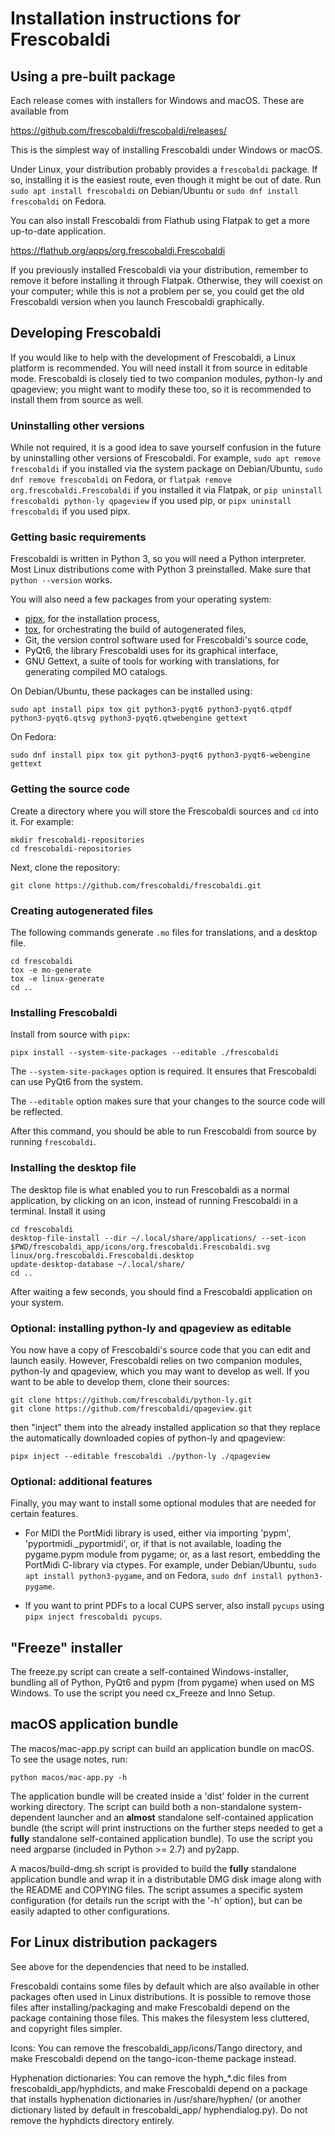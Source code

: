 # Installation instructions for Frescobaldi


## Using a pre-built package

Each release comes with installers for Windows and macOS.  These are available
from

https://github.com/frescobaldi/frescobaldi/releases/

This is the simplest way of installing Frescobaldi under Windows or macOS.

Under Linux, your distribution probably provides a `frescobaldi` package.  If
so, installing it is the easiest route, even though it might be out of date.
Run `sudo apt install frescobaldi` on Debian/Ubuntu or `sudo dnf install
frescobaldi` on Fedora.

You can also install Frescobaldi from Flathub using Flatpak to get a more
up-to-date application.

https://flathub.org/apps/org.frescobaldi.Frescobaldi

If you previously installed Frescobaldi via your distribution, remember to
remove it before installing it through Flatpak. Otherwise, they will coexist on
your computer; while this is not a problem per se, you could get the old
Frescobaldi version when you launch Frescobaldi graphically.



## Developing Frescobaldi

If you would like to help with the development of Frescobaldi, a Linux platform
is recommended. You will need install it from source in editable
mode. Frescobaldi is closely tied to two companion modules, python-ly and
qpageview; you might want to modify these too, so it is recommended to install
them from source as well.

### Uninstalling other versions

While not required, it is a good idea to save yourself confusion in the future
by uninstalling other versions of Frescobaldi. For example, `sudo apt remove
frescobaldi` if you installed via the system package on Debian/Ubuntu, `sudo dnf
remove frescobaldi` on Fedora, or `flatpak remove org.frescobaldi.Frescobaldi`
if you installed it via Flatpak, or `pip uninstall frescobaldi python-ly
qpageview` if you used pip, or `pipx uninstall frescobaldi` if you used pipx.

### Getting basic requirements

Frescobaldi is written in Python 3, so you will need a Python interpreter.  Most
Linux distributions come with Python 3 preinstalled.  Make sure that `python
--version` works.

You will also need a few packages from your operating system:

* [pipx](https://pypa.github.io/pipx), for the installation process,
* [tox](https://tox.wiki), for orchestrating the build of autogenerated files,
* Git, the version control software used for Frescobaldi's source code,
* PyQt6, the library Frescobaldi uses for its graphical interface,
* GNU Gettext, a suite of tools for working with translations, for generating
  compiled MO catalogs.

On Debian/Ubuntu, these packages can be installed using:

```
sudo apt install pipx tox git python3-pyqt6 python3-pyqt6.qtpdf python3-pyqt6.qtsvg python3-pyqt6.qtwebengine gettext
```

On Fedora:

```
sudo dnf install pipx tox git python3-pyqt6 python3-pyqt6-webengine gettext
```

### Getting the source code

Create a directory where you will store the Frescobaldi sources and
`cd` into it.  For example:

```
mkdir frescobaldi-repositories
cd frescobaldi-repositories
```

Next, clone the repository:

```
git clone https://github.com/frescobaldi/frescobaldi.git
```

### Creating autogenerated files

The following commands generate `.mo` files for translations, and a desktop
file.

```
cd frescobaldi
tox -e mo-generate
tox -e linux-generate
cd ..
```

### Installing Frescobaldi

Install from source with `pipx`:

```
pipx install --system-site-packages --editable ./frescobaldi
```

The `--system-site-packages` option is required. It ensures that Frescobaldi can
use PyQt6 from the system.

The `--editable` option makes sure that your changes to the source code will be
reflected.

After this command, you should be able to run Frescobaldi from source by running
`frescobaldi`.

### Installing the desktop file

The desktop file is what enabled you to run Frescobaldi as a normal application,
by clicking on an icon, instead of running Frescobaldi in a terminal. Install it
using

```
cd frescobaldi
desktop-file-install --dir ~/.local/share/applications/ --set-icon $PWD/frescobaldi_app/icons/org.frescobaldi.Frescobaldi.svg  linux/org.frescobaldi.Frescobaldi.desktop
update-desktop-database ~/.local/share/
cd ..
```

After waiting a few seconds, you should find a Frescobaldi application on your
system.

### Optional: installing python-ly and qpageview as editable

You now have a copy of Frescobaldi's source code that you can edit and launch
easily. However, Frescobaldi relies on two companion modules, python-ly and
qpageview, which you may want to develop as well. If you want to be able to
develop them, clone their sources:

```
git clone https://github.com/frescobaldi/python-ly.git
git clone https://github.com/frescobaldi/qpageview.git
```

then "inject" them into the already installed application so that they replace
the automatically downloaded copies of python-ly and qpageview:

```
pipx inject --editable frescobaldi ./python-ly ./qpageview
```

### Optional: additional features

Finally, you may want to install some optional modules that are needed
for certain features.

* For MIDI the PortMidi library is used, either via importing 'pypm',
  'pyportmidi._pyportmidi', or, if that is not available, loading the
  pygame.pypm module from pygame; or, as a last resort, embedding the PortMidi
  C-library via ctypes. For example, under Debian/Ubuntu, `sudo apt install
  python3-pygame`, and on Fedora, `sudo dnf install python3-pygame`.

* If you want to print PDFs to a local CUPS server, also install `pycups` using
  `pipx inject frescobaldi pycups`.



## "Freeze" installer


The freeze.py script can create a self-contained Windows-installer, bundling all
of Python, PyQt6 and pypm (from pygame) when used on MS Windows.
To use the script you need cx_Freeze and Inno Setup.


## macOS application bundle

The macos/mac-app.py script can build an application bundle on macOS.
To see the usage notes, run:

    python macos/mac-app.py -h

The application bundle will be created inside a 'dist' folder in the current
working directory.
The script can build both a non-standalone system-dependent launcher and an
**almost** standalone self-contained application bundle (the script will print
instructions on the further steps needed to get a **fully** standalone
self-contained application bundle).
To use the script you need argparse (included in Python >= 2.7) and py2app.

A macos/build-dmg.sh script is provided to build the **fully** standalone
application bundle and wrap it in a distributable DMG disk image along with
the README and COPYING files.
The script assumes a specific system configuration (for details run the script
with the '-h' option), but can be easily adapted to other configurations.


## For Linux distribution packagers

See above for the dependencies that need to be installed.

Frescobaldi contains some files by default which are also available in other
packages often used in Linux distributions. It is possible to remove those
files after installing/packaging and make Frescobaldi depend on the package
containing those files. This makes the filesystem less cluttered, and copyright
files simpler.

Icons:
You can remove the frescobaldi_app/icons/Tango directory, and make Frescobaldi
depend on the tango-icon-theme package instead.

Hyphenation dictionaries:
You can remove the hyph_*.dic files from frescobaldi_app/hyphdicts, and make
Frescobaldi depend on a package that installs hyphenation dictionaries in
/usr/share/hyphen/ (or another dictionary listed by default in frescobaldi_app/
hyphendialog.py). Do not remove the hyphdicts directory entirely.

